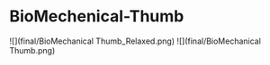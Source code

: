 # BioMechenical-Thumb

![](final/BioMechanical Thumb_Relaxed.png)
![](final/BioMechanical Thumb.png)
